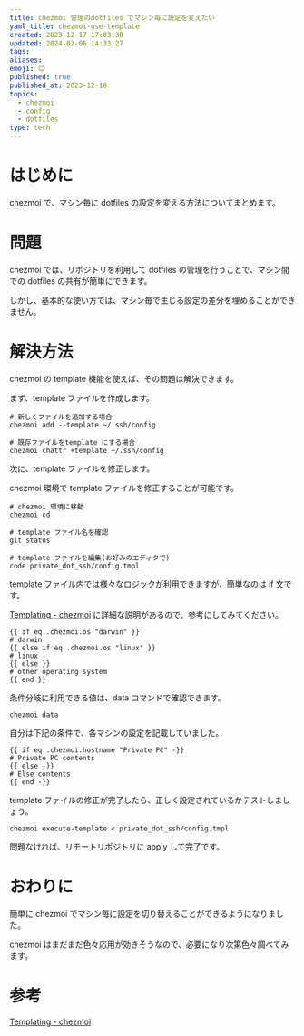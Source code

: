 ```yaml
---
title: chezmoi 管理のdotfiles でマシン毎に設定を変えたい
yaml_title: chezmoi-use-template
created: 2023-12-17 17:03:30
updated: 2024-02-06 14:33:27
tags: 
aliases: 
emoji: 😊
published: true
published_at: 2023-12-18
topics:
  - chezmoi
  - config
  - dotfiles
type: tech
---
```


# はじめに

chezmoi で、マシン毎に dotfiles の設定を変える方法についてまとめます。

# 問題

chezmoi では、リポジトリを利用して dotfiles の管理を行うことで、マシン間での dotfiles の共有が簡単にできます。

しかし、基本的な使い方では、マシン毎で生じる設定の差分を埋めることができません。

# 解決方法

chezmoi の template 機能を使えば、その問題は解決できます。

まず、template ファイルを作成します。

```
# 新しくファイルを追加する場合
chezmoi add --template ~/.ssh/config

# 既存ファイルをtemplate にする場合
chezmoi chattr +template ~/.ssh/config
```

次に、template ファイルを修正します。

chezmoi 環境で template ファイルを修正することが可能です。

```
# chezmoi 環境に移動
chezmoi cd

# template ファイル名を確認
git status

# template ファイルを編集(お好みのエディタで)
code private_dot_ssh/config.tmpl
```

template ファイル内では様々なロジックが利用できますが、簡単なのは if 文です。

[Templating - chezmoi](https://www.chezmoi.io/user-guide/templating/#introduction) に詳細な説明があるので、参考にしてみてください。

```
{{ if eq .chezmoi.os "darwin" }}
# darwin
{{ else if eq .chezmoi.os "linux" }}
# linux
{{ else }}
# other operating system
{{ end }}
```

条件分岐に利用できる値は、data コマンドで確認できます。

```
chezmoi data
```

自分は下記の条件で、各マシンの設定を記載していました。

```
{{ if eq .chezmoi.hostname "Private PC" -}}
# Private PC contents
{{ else -}}
# Else contents
{{ end -}}
```

template ファイルの修正が完了したら、正しく設定されているかテストしましょう。

```
chezmoi execute-template < private_dot_ssh/config.tmpl
```

問題なければ、リモートリポジトリに apply して完了です。

# おわりに

簡単に chezmoi でマシン毎に設定を切り替えることができるようになりました。

chezmoi はまだまだ色々応用が効きそうなので、必要になり次第色々調べてみます。

# 参考

[Templating - chezmoi](https://www.chezmoi.io/user-guide/templating/#introduction)

